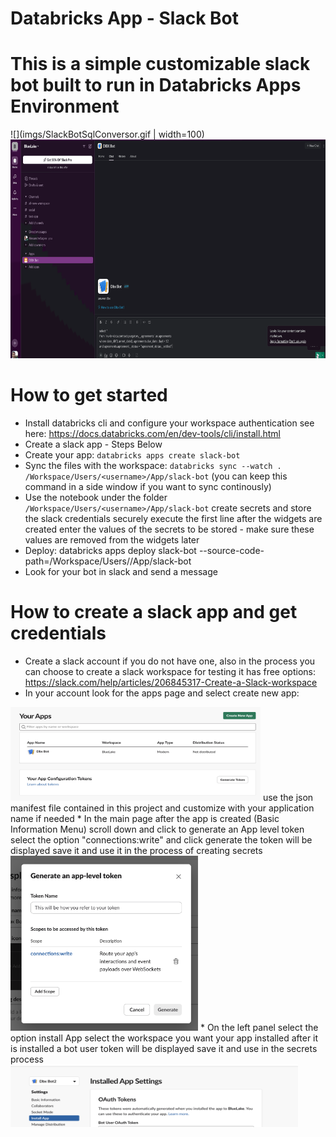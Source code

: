 # Databricks App - Slack Bot

# This is a simple customizable slack bot built to run in Databricks Apps Environment
![](imgs/SlackBotSqlConversor.gif | width=100)
<img src="imgs/SlackBotSqlConversor.gif" width="950" height="350">
# How to get started
* Install databricks cli and configure your workspace authentication see here: https://docs.databricks.com/en/dev-tools/cli/install.html
* Create a slack app - Steps Below
* Create your app: ```databricks apps create slack-bot```
* Sync the files with the workspace: ```databricks sync --watch . /Workspace/Users/<username>/App/slack-bot``` (you can keep this command in a side window if you want to sync continously)
* Use the notebook under the folder  ```/Workspace/Users/<username>/App/slack-bot``` create secrets and store the slack credentials securely execute the first line after the widgets are created enter the values of the secrets to be stored - make sure these values are removed from the widgets later
* Deploy: databricks apps deploy slack-bot --source-code-path=/Workspace/Users/<username>/App/slack-bot 
* Look for your bot in slack and send a message

# How to create a slack app and get credentials

* Create a slack account if you do not have one, also in the process you can choose to create a slack workspace for testing it has free options: https://slack.com/help/articles/206845317-Create-a-Slack-workspace
* In your account look for the apps page and select create new app: 
<img src="imgs/create_new_app.png" width="400" height="150">
use the json manifest file contained in this project and customize with your application name if needed
* In the main page after the app is created (Basic Information Menu) scroll down and click to generate an App level token select the option "connections:write" and click generate the token will be displayed save it and use it in the process of creating secrets 
<img src="imgs/app-level-token.png" width="300" height="280">
* On the left panel select the option install App select the workspace you want your app installed after it is installed a bot user token will be displayed save it and use in the secrets process
<img src="imgs/bot_token.png" width="460" height="100">
